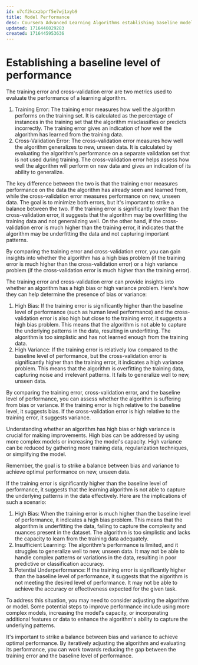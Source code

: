 ```yaml
---
id: u7cf2kcxzbprf5e7wj1xyb9
title: Model Performance
desc: Coursera Advanced Learning Algorithms establishing baseline model performance.
updated: 1716446029283
created: 1716445953636
---
```


# Establishing a baseline level of performance

The training error and cross-validation error are two metrics used to evaluate the performance of a learning algorithm.

1. Training Error: The training error measures how well the algorithm performs on the training set. It is calculated as the percentage of instances in the training set that the algorithm misclassifies or predicts incorrectly. The training error gives an indication of how well the algorithm has learned from the training data.
2. Cross-Validation Error: The cross-validation error measures how well the algorithm generalizes to new, unseen data. It is calculated by evaluating the algorithm's performance on a separate validation set that is not used during training. The cross-validation error helps assess how well the algorithm will perform on new data and gives an indication of its ability to generalize.

The key difference between the two is that the training error measures performance on the data the algorithm has already seen and learned from, while the cross-validation error measures performance on new, unseen data. The goal is to minimize both errors, but it's important to strike a balance between the two. If the training error is significantly lower than the cross-validation error, it suggests that the algorithm may be overfitting the training data and not generalizing well. On the other hand, if the cross-validation error is much higher than the training error, it indicates that the algorithm may be underfitting the data and not capturing important patterns.

By comparing the training error and cross-validation error, you can gain insights into whether the algorithm has a high bias problem (if the training error is much higher than the cross-validation error) or a high variance problem (if the cross-validation error is much higher than the training error).

The training error and cross-validation error can provide insights into whether an algorithm has a high bias or high variance problem. Here's how they can help determine the presence of bias or variance:

1. High Bias: If the training error is significantly higher than the baseline level of performance (such as human level performance) and the cross-validation error is also high but close to the training error, it suggests a high bias problem. This means that the algorithm is not able to capture the underlying patterns in the data, resulting in underfitting. The algorithm is too simplistic and has not learned enough from the training data.
2. High Variance: If the training error is relatively low compared to the baseline level of performance, but the cross-validation error is significantly higher than the training error, it indicates a high variance problem. This means that the algorithm is overfitting the training data, capturing noise and irrelevant patterns. It fails to generalize well to new, unseen data.

By comparing the training error, cross-validation error, and the baseline level of performance, you can assess whether the algorithm is suffering from bias or variance. If the training error is high relative to the baseline level, it suggests bias. If the cross-validation error is high relative to the training error, it suggests variance.

Understanding whether an algorithm has high bias or high variance is crucial for making improvements. High bias can be addressed by using more complex models or increasing the model's capacity. High variance can be reduced by gathering more training data, regularization techniques, or simplifying the model.

Remember, the goal is to strike a balance between bias and variance to achieve optimal performance on new, unseen data.

If the training error is significantly higher than the baseline level of performance, it suggests that the learning algorithm is not able to capture the underlying patterns in the data effectively. Here are the implications of such a scenario:

1. High Bias: When the training error is much higher than the baseline level of performance, it indicates a high bias problem. This means that the algorithm is underfitting the data, failing to capture the complexity and nuances present in the dataset. The algorithm is too simplistic and lacks the capacity to learn from the training data adequately.
2. Insufficient Learning: The algorithm's performance is limited, and it struggles to generalize well to new, unseen data. It may not be able to handle complex patterns or variations in the data, resulting in poor predictive or classification accuracy.
3. Potential Underperformance: If the training error is significantly higher than the baseline level of performance, it suggests that the algorithm is not meeting the desired level of performance. It may not be able to achieve the accuracy or effectiveness expected for the given task.

To address this situation, you may need to consider adjusting the algorithm or model. Some potential steps to improve performance include using more complex models, increasing the model's capacity, or incorporating additional features or data to enhance the algorithm's ability to capture the underlying patterns.

It's important to strike a balance between bias and variance to achieve optimal performance. By iteratively adjusting the algorithm and evaluating its performance, you can work towards reducing the gap between the training error and the baseline level of performance.
